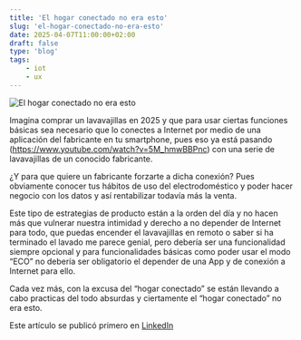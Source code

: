 ```yaml
---
title: 'El hogar conectado no era esto'
slug: 'el-hogar-conectado-no-era-esto'
date: 2025-04-07T11:00:00+02:00
draft: false
type: 'blog'
tags: 
    - iot
    - ux   
---
```


![](/images/blog/20250407-el-hogar-conectado-no-era-esto.jpeg "El hogar conectado no era esto")

Imagina comprar un lavavajillas en 2025 y que para usar ciertas funciones básicas sea necesario que lo conectes a Internet por medio de una aplicación del fabricante en tu smartphone, pues eso ya está pasando (https://www.youtube.com/watch?v=5M_hmwBBPnc) con una serie de lavavajillas de un conocido fabricante.

¿Y para que quiere un fabricante forzarte a dicha conexión? Pues obviamente conocer tus hábitos de uso del electrodoméstico y poder hacer negocio con los datos y así rentabilizar todavía más la venta.

Este tipo de estrategias de producto están a la orden del día y no hacen más que vulnerar nuestra intimidad y derecho a no depender de Internet para todo, que puedas encender el lavavajillas en remoto o saber si ha terminado el lavado me parece genial, pero debería ser una funcionalidad siempre opcional y para funcionalidades básicas como poder usar el modo “ECO” no debería ser obligatorio el depender de una App y de conexión a Internet para ello.

Cada vez más, con la excusa del “hogar conectado” se están llevando a cabo practicas del todo absurdas y ciertamente el “hogar conectado” no era esto.

Este artículo se publicó primero en [LinkedIn](https://www.linkedin.com/feed/update/urn:li:share:7315020839463063553/)

